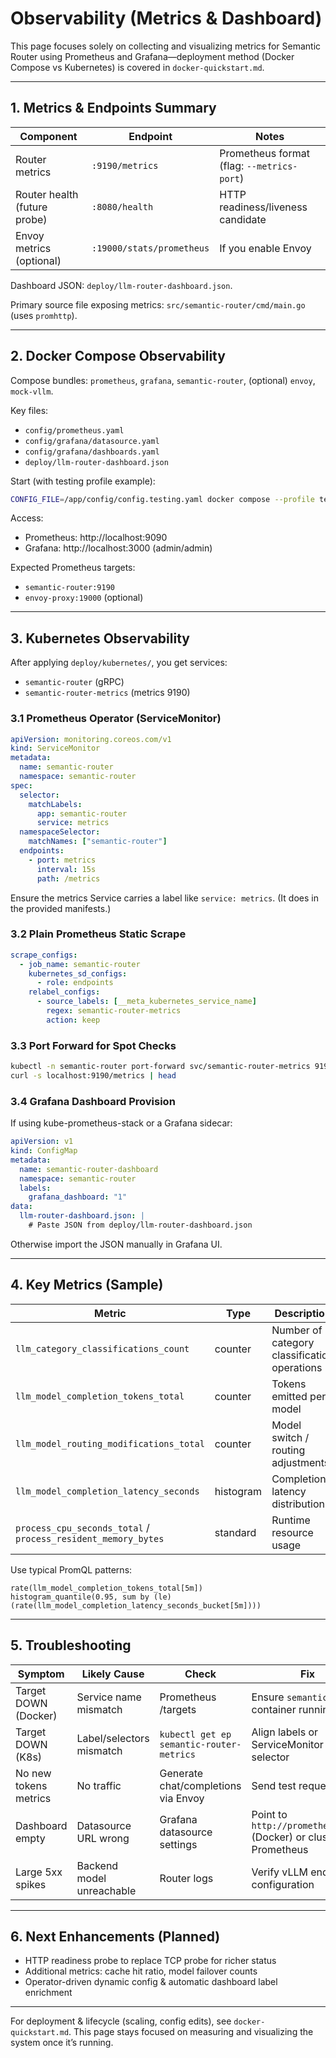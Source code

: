 # Observability (Metrics & Dashboard)

This page focuses solely on collecting and visualizing metrics for Semantic Router using Prometheus and Grafana—deployment method (Docker Compose vs Kubernetes) is covered in `docker-quickstart.md`.

---

## 1. Metrics & Endpoints Summary

| Component                    | Endpoint                  | Notes                                      |
| ---------------------------- | ------------------------- | ------------------------------------------ |
| Router metrics               | `:9190/metrics`           | Prometheus format (flag: `--metrics-port`) |
| Router health (future probe) | `:8080/health`            | HTTP readiness/liveness candidate          |
| Envoy metrics (optional)     | `:19000/stats/prometheus` | If you enable Envoy                        |

Dashboard JSON: `deploy/llm-router-dashboard.json`.

Primary source file exposing metrics: `src/semantic-router/cmd/main.go` (uses `promhttp`).

---

## 2. Docker Compose Observability

Compose bundles: `prometheus`, `grafana`, `semantic-router`, (optional) `envoy`, `mock-vllm`.

Key files:

- `config/prometheus.yaml`
- `config/grafana/datasource.yaml`
- `config/grafana/dashboards.yaml`
- `deploy/llm-router-dashboard.json`

Start (with testing profile example):

```bash
CONFIG_FILE=/app/config/config.testing.yaml docker compose --profile testing up --build
```

Access:

- Prometheus: http://localhost:9090
- Grafana: http://localhost:3000 (admin/admin)

Expected Prometheus targets:

- `semantic-router:9190`
- `envoy-proxy:19000` (optional)

---

## 3. Kubernetes Observability

After applying `deploy/kubernetes/`, you get services:

- `semantic-router` (gRPC)
- `semantic-router-metrics` (metrics 9190)

### 3.1 Prometheus Operator (ServiceMonitor)

```yaml
apiVersion: monitoring.coreos.com/v1
kind: ServiceMonitor
metadata:
  name: semantic-router
  namespace: semantic-router
spec:
  selector:
    matchLabels:
      app: semantic-router
      service: metrics
  namespaceSelector:
    matchNames: ["semantic-router"]
  endpoints:
    - port: metrics
      interval: 15s
      path: /metrics
```

Ensure the metrics Service carries a label like `service: metrics`. (It does in the provided manifests.)

### 3.2 Plain Prometheus Static Scrape

```yaml
scrape_configs:
  - job_name: semantic-router
    kubernetes_sd_configs:
      - role: endpoints
    relabel_configs:
      - source_labels: [__meta_kubernetes_service_name]
        regex: semantic-router-metrics
        action: keep
```

### 3.3 Port Forward for Spot Checks

```bash
kubectl -n semantic-router port-forward svc/semantic-router-metrics 9190:9190
curl -s localhost:9190/metrics | head
```

### 3.4 Grafana Dashboard Provision

If using kube-prometheus-stack or a Grafana sidecar:

```yaml
apiVersion: v1
kind: ConfigMap
metadata:
  name: semantic-router-dashboard
  namespace: semantic-router
  labels:
    grafana_dashboard: "1"
data:
  llm-router-dashboard.json: |
    # Paste JSON from deploy/llm-router-dashboard.json
```

Otherwise import the JSON manually in Grafana UI.

---

## 4. Key Metrics (Sample)

| Metric                                                        | Type      | Description                                  |
| ------------------------------------------------------------- | --------- | -------------------------------------------- |
| `llm_category_classifications_count`                          | counter   | Number of category classification operations |
| `llm_model_completion_tokens_total`                           | counter   | Tokens emitted per model                     |
| `llm_model_routing_modifications_total`                       | counter   | Model switch / routing adjustments           |
| `llm_model_completion_latency_seconds`                        | histogram | Completion latency distribution              |
| `process_cpu_seconds_total` / `process_resident_memory_bytes` | standard  | Runtime resource usage                       |

Use typical PromQL patterns:

```promql
rate(llm_model_completion_tokens_total[5m])
histogram_quantile(0.95, sum by (le) (rate(llm_model_completion_latency_seconds_bucket[5m])))
```

---

## 5. Troubleshooting

| Symptom               | Likely Cause              | Check                                    | Fix                                                              |
| --------------------- | ------------------------- | ---------------------------------------- | ---------------------------------------------------------------- |
| Target DOWN (Docker)  | Service name mismatch     | Prometheus /targets                      | Ensure `semantic-router` container running                       |
| Target DOWN (K8s)     | Label/selectors mismatch  | `kubectl get ep semantic-router-metrics` | Align labels or ServiceMonitor selector                          |
| No new tokens metrics | No traffic                | Generate chat/completions via Envoy      | Send test requests                                               |
| Dashboard empty       | Datasource URL wrong      | Grafana datasource settings              | Point to `http://prometheus:9090` (Docker) or cluster Prometheus |
| Large 5xx spikes      | Backend model unreachable | Router logs                              | Verify vLLM endpoints configuration                              |

---

## 6. Next Enhancements (Planned)

- HTTP readiness probe to replace TCP probe for richer status
- Additional metrics: cache hit ratio, model failover counts
- Operator-driven dynamic config & automatic dashboard label enrichment

---

For deployment & lifecycle (scaling, config edits), see `docker-quickstart.md`. This page stays focused on measuring and visualizing the system once it’s running.
